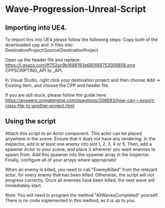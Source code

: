 # Wave-Progression-Unreal-Script

## Importing into UE4.
To import this into UE4 please follow the following steps:
Copy both of the downloaded cpp and .h files into:
DestinationProject\Source\DestinationProject

Open up the header file and replace:
https://i.gyazo.com/ff752ac9b1686193e680f48753008858.png
CPPSCRIPTING_API to <YOURPROJECTNAME>_API.

In Visual Studio, right click your destination project and then choose Add -> Existing Item, and choose the CPP and header file.

If you are still stuck, please follow the guide here: https://answers.unrealengine.com/questions/206693/how-can-i-export-class-file-to-another-project.html

## Using the script
Attach this script to an Actor component. This actor can be placed anywhere in the scene. Ensure that it does not have any rendering.
In the inspector, add in at least one enemy into slot 1, 2, 3, 4 or 5.
Then, add a spawner Actor to your scene, and place it wherever you want enemies to spawn from. Add this spawner into the spawner array in the inspector.
Finally, configure all of your arrays where appropriate!

When an enemy is killed, you need to call "EnemyKilled" from the relevant actor, for every enemy that has been killed. Otherwise, the script will not progress correctly.
Once all enemies have been killed, the next wave will immediately start.

Note: You will need to program the method "AllWavesCompleted" yourself. There is no code implemented in this method, as it is up to you.
